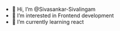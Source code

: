 - 👋 Hi, I’m @Sivasankar-Sivalingam
- 👀 I’m interested in Frontend development
- 🌱 I’m currently learning react

<!---
Sivasankar-Sivalingam/Sivasankar-Sivalingam is a ✨ special ✨ repository because its `README.md` (this file) appears on your GitHub profile.
You can click the Preview link to take a look at your changes.
--->
